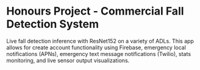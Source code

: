 # Honours Project - Commercial Fall Detection System

Live fall detection inference with ResNet152 on a variety of ADLs. This app allows for create account functionality using Firebase, emergency local notifications (APNs), emergency text message notifications (Twilio), stats monitoring, and live sensor output visualizations.
